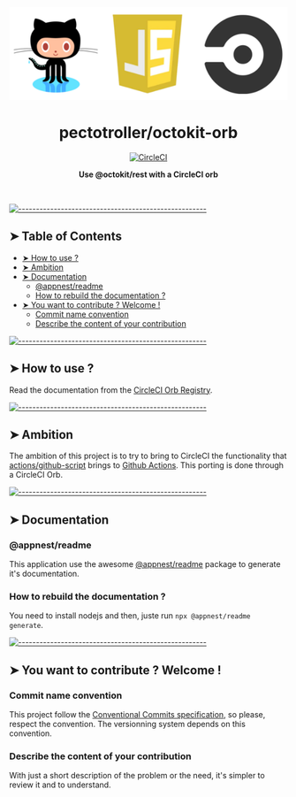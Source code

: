 <!-- ⚠️ This README has been generated from the file(s) "blueprint.md" ⚠️--><p align="center">
  <img src="./docs/img/logo.png" alt="Logo" width="800" height="auto" />
</p>
<h1 align="center">pectotroller/octokit-orb</h1>
<p align="center">
		<a href="https://app.circleci.com/pipelines/github/PedroTroller/octokit-orb"><img alt="CircleCI" src="https://img.shields.io/circleci/build/gh/PedroTroller/octokit-orb/master?label=CircleCI&style=for-the-badge&token=1695463f8089acd7a8e47988b47db6032774f3dc" height="20"/></a>
	</p>

<p align="center">
  <b>Use @octokit/rest with a CircleCI orb</b></br>
  <sub><sub>
</p>

<br />


[![-----------------------------------------------------](https://raw.githubusercontent.com/andreasbm/readme/master/assets/lines/water.png)](#table-of-contents)

## ➤ Table of Contents

* [➤ How to use ?](#-how-to-use-)
* [➤ Ambition](#-ambition)
* [➤ Documentation](#-documentation)
	* [@appnest/readme](#appnestreadme)
	* [How to rebuild the documentation ?](#how-to-rebuild-the-documentation-)
* [➤ You want to contribute ? Welcome !](#-you-want-to-contribute--welcome-)
	* [Commit name convention](#commit-name-convention)
	* [Describe the content of your contribution](#describe-the-content-of-your-contribution)

[![-----------------------------------------------------](https://raw.githubusercontent.com/andreasbm/readme/master/assets/lines/water.png)](#how-to-use-)

## ➤ How to use ?

Read the documentation from the [CircleCI Orb Registry](https://circleci.com/developer/orbs/orb/pedrotroller/octokit).


[![-----------------------------------------------------](https://raw.githubusercontent.com/andreasbm/readme/master/assets/lines/water.png)](#ambition)

## ➤ Ambition

The ambition of this project is to try to bring to CircleCI the functionality that [actions/github-script](https://github.com/actions/github-script) brings to [Github Actions](https://github.com/features/actions). This porting is done through a CircleCI Orb.


[![-----------------------------------------------------](https://raw.githubusercontent.com/andreasbm/readme/master/assets/lines/water.png)](#documentation)

## ➤ Documentation

### @appnest/readme

This application use the awesome [@appnest/readme](https://github.com/andreasbm/readme) package to generate it's documentation.

### How to rebuild the documentation ?

You need to install nodejs and then, juste run `npx @appnest/readme generate`.


[![-----------------------------------------------------](https://raw.githubusercontent.com/andreasbm/readme/master/assets/lines/water.png)](#you-want-to-contribute--welcome-)

## ➤ You want to contribute ? Welcome !

### Commit name convention

This project follow the [Conventional Commits specification](https://www.conventionalcommits.org/), so please, respect the convention. The versionning system depends on this convention.

### Describe the content of your contribution

With just a short description of the problem or the need, it's simpler to review it and to understand.

